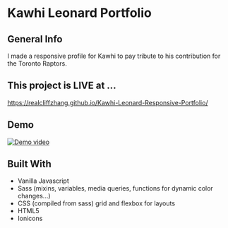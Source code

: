 ﻿# Kawhi Leonard Portfolio

## General Info

I made a responsive profile for Kawhi to pay tribute to his contribution for the Toronto Raptors.

## This project is LIVE at ...

https://realcliffzhang.github.io/Kawhi-Leonard-Responsive-Portfolio/

## Demo

[
![Demo video](https://i.imgur.com/fg3OVM0.png)](https://youtu.be/YxEUDNxGmSo)

## Built With

- Vanilla Javascript
- Sass (mixins, variables, media queries, functions for dynamic color changes...)
- CSS (compiled from sass) grid and flexbox for layouts
- HTML5
- Ionicons
